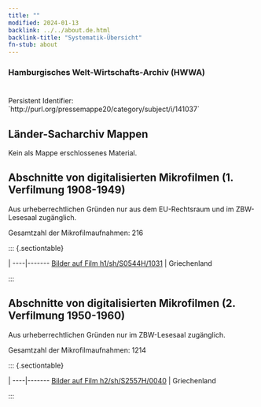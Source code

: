 ```yaml
---
title: ""
modified: 2024-01-13
backlink: ../../about.de.html
backlink-title: "Systematik-Übersicht"
fn-stub: about
---
```


### Hamburgisches Welt-Wirtschafts-Archiv (HWWA)

# 

<div class="hint">Persistent Identifier: `http://purl.org/pressemappe20/category/subject/i/141037`</div>







## Länder-Sacharchiv Mappen





Kein als Mappe erschlossenes Material.



<a id="filmsections" />

## Abschnitte von digitalisierten Mikrofilmen (1. Verfilmung 1908-1949)

<p>Aus urheberrechtlichen Gründen nur aus dem EU-Rechtsraum und im ZBW-Lesesaal zugänglich.</p>


<p>Gesamtzahl der Mikrofilmaufnahmen: 216</p>





::: {.sectiontable}

 | 
----|-------
<a class="btn" href="https://pm20.zbw.eu/film/h1/sh/S0544H/1031" rel="nofollow">Bilder auf Film h1/sh/S0544H/1031</a> | Griechenland


:::




## Abschnitte von digitalisierten Mikrofilmen (2. Verfilmung 1950-1960)

<p>Aus urheberrechtlichen Gründen nur im ZBW-Lesesaal zugänglich.</p>


<p>Gesamtzahl der Mikrofilmaufnahmen: 1214</p>





::: {.sectiontable}

 | 
----|-------
<a class="btn" href="https://pm20.zbw.eu/film/h2/sh/S2557H/0040" rel="nofollow">Bilder auf Film h2/sh/S2557H/0040</a> | Griechenland


:::
















